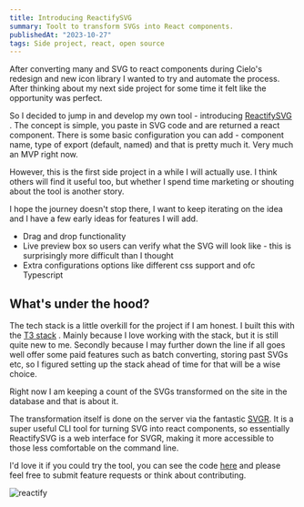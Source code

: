 ```yaml
---
title: Introducing ReactifySVG
summary: Toolt to transform SVGs into React components.
publishedAt: "2023-10-27"
tags: Side project, react, open source
---
```


After converting many and SVG to react components during Cielo's redesign and new icon library I wanted to try and automate the process. After thinking about my next side project for some time it felt like the opportunity was perfect.

So I decided to jump in and develop my own tool - introducing [ReactifySVG](https://www.reactifysvg.xyz/) . The concept is simple, you paste in SVG code and are returned a react component. There is some basic configuration you can add - component name, type of export (default, named) and that is pretty much it. Very much an MVP right now.

However, this is the first side project in a while I will actually use. I think others will find it useful too, but whether I spend time marketing or shouting about the tool is another story.

I hope the journey doesn't stop there, I want to keep iterating on the idea and I have a few early ideas for features I will add.

- Drag and drop functionality
- Live preview box so users can verify what the SVG will look like - this is surprisingly more difficult than I thought
- Extra configurations options like different css support and ofc Typescript

## What's under the hood?

The tech stack is a little overkill for the project if I am honest. I built this with the [T3 stack](https://t3.gg)
. Mainly because I love working with the stack, but it is still quite new to me. Secondly because I may further down the line if all goes well offer some paid features such as batch converting, storing past SVGs etc, so I figured setting up the stack ahead of time for that will be a wise choice.

Right now I am keeping a count of the SVGs transformed on the site in the database and that is about it.

The transformation itself is done on the server via the fantastic [SVGR](https://react-svgr.com/). It is a super useful CLI tool for turning SVG into react components, so essentially ReactifySVG is a web interface for SVGR, making it more accessible to those less comfortable on the command line.

I'd love it if you could try the tool, you can see the code [here](https://github.com/shan8851/ReactifySVG) and please feel free to submit feature requests or think about contributing.

![reactify](/reactify.png)
